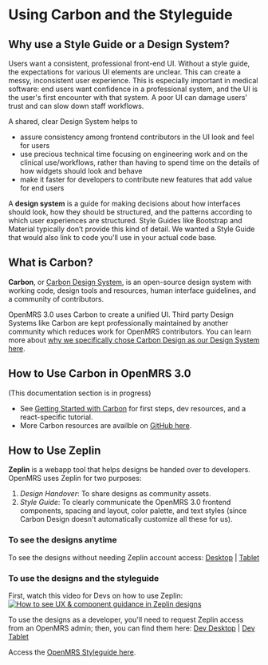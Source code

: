# Using Carbon and the Styleguide

## Why use a Style Guide or a Design System?
Users want a consistent, professional front-end UI. Without a style guide, the expectations for various UI elements are unclear. This can create a messy, inconsistent user experience. This is especially important in medical software: end users want confidence in a professional system, and the UI is the user's first encounter with that system. A poor UI can damage users' trust and can slow down staff workflows. 

A shared, clear Design System helps to
* assure consistency among frontend contributors in the UI look and feel for users
* use precious technical time focusing on engineering work and on the clinical use/workflows, rather than having to spend time on the details of how widgets should look and behave
* make it faster for developers to contribute new features that add value for end users 

A **design system** is a guide for making decisions about how interfaces should look, how they should be structured, and the patterns according to which user experiences are structured. Style Guides like Bootstrap and Material typically don’t provide this kind of detail. We wanted a Style Guide that would also link to code you'll use in your actual code base. 

## What is Carbon?
**Carbon**, or [Carbon Design System](https://www.carbondesignsystem.com/), is an open-source design system with working code, design tools and resources, human interface guidelines, and a community of contributors. 

OpenMRS 3.0 uses Carbon to create a unified UI. Third party Design Systems like Carbon are kept professionally maintained by another community which reduces work for OpenMRS contributors. You can learn more about [why we specifically chose Carbon Design as our Design System here](https://wiki.openmrs.org/x/uAwGDg). 

## How to Use Carbon in OpenMRS 3.0
(This documentation section is in progress)
* See [Getting Started with Carbon](https://www.carbondesignsystem.com/developing/get-started/) for first steps, dev resources, and a react-specific tutorial. 
* More Carbon resources are availble on [GitHub here](https://github.com/carbon-design-system/carbon).

## How to Use Zeplin
**Zeplin** is a webapp tool that helps designs be handed over to developers. OpenMRS uses Zeplin for two purposes:
1. *Design Handover*: To share designs as community assets.
2. *Style Guide*: To clearly communicate the OpenMRS 3.0 frontend components, spacing and layout, color palette, and text styles (since Carbon Design doesn't automatically customize all these for us). 

### To see the designs anytime
To see the designs without needing Zeplin account access: [Desktop](https://zpl.io/agmBNlR) | [Tablet](https://zpl.io/VKev8wP) 

### To use the designs and the styleguide

First, watch this video for Devs on how to use Zeplin:
[![How to see UX & component guidance in Zeplin designs](https://img.youtube.com/vi/SjluEGDH4LU/0.jpg)](https://www.youtube.com/watch?v=SjluEGDH4LU&feature=youtu.be&ab_channel=OpenMRS "OpenMRS 3.0: Zeplin Intro for New OpenMRS Devs")

To use the designs as a developer, you'll need to request Zeplin access from an OpenMRS admin; then, you can find them here: [Dev Desktop](https://app.zeplin.io/project/605a0def8c1a5c07401482c1) | [Dev Tablet](https://app.zeplin.io/project/5f7223cfda10f94d67cec6d0) 

Access the [OpenMRS Styleguide here](https://app.zeplin.io/project/5f7223cfda10f94d67cec6d0/styleguide/components).

